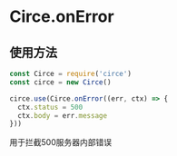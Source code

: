# Circe.onError

## 使用方法

```javascript
const Circe = require('circe')
const circe = new Circe()

circe.use(Circe.onError((err, ctx) => {
  ctx.status = 500
  ctx.body = err.message
}))
```

用于拦截500服务器内部错误